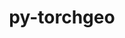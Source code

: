 ---
title: "py-torchgeo"
layout: cache
categories: [package, develop]
meta: {"compilers": ["apple-clang@=15.0.0", "gcc@=13.2.0"], "num_specs": 58, "num_specs_by_stack": {"ml-darwin-aarch64-mps": 3, "ml-linux-aarch64-cpu": 15, "ml-linux-aarch64-cuda": 13, "ml-linux-x86_64-cpu": 13, "ml-linux-x86_64-cuda": 12, "root": 58}, "oss": ["ubuntu24.04", "ventura"], "platforms": ["darwin", "linux"], "stacks": ["ml-darwin-aarch64-mps", "ml-linux-aarch64-cpu", "ml-linux-aarch64-cuda", "ml-linux-x86_64-cpu", "ml-linux-x86_64-cuda", "root"], "targets": ["aarch64", "x86_64_v3"], "versions": ["0.6.1", "0.6.2"]}
spec_details: [{"compiler": "apple-clang@=15.0.0", "hash": "3bdwvaw4abzqofijq3nzaq2pzewrorvv", "os": "ventura", "platform": "darwin", "size": "-", "stacks": ["ml-darwin-aarch64-mps", "root"], "tarball": "https://binaries.spack.io/develop/build_cache/darwin-ventura-aarch64/apple-clang-15.0.0/py-torchgeo-0.6.1/darwin-ventura-aarch64-apple-clang-15.0.0-py-torchgeo-0.6.1-3bdwvaw4abzqofijq3nzaq2pzewrorvv.spack", "target": "aarch64", "variants": ["build_system=python_pip", "~datasets", "~docs", "~style", "~tests"], "versions": ["0.6.1"]}, {"compiler": "apple-clang@=15.0.0", "hash": "4ipbwbxhtfvlh7xzleig56uvsblpzy2a", "os": "ventura", "platform": "darwin", "size": "-", "stacks": ["ml-darwin-aarch64-mps", "root"], "tarball": "https://binaries.spack.io/develop/build_cache/darwin-ventura-aarch64/apple-clang-15.0.0/py-torchgeo-0.6.1/darwin-ventura-aarch64-apple-clang-15.0.0-py-torchgeo-0.6.1-4ipbwbxhtfvlh7xzleig56uvsblpzy2a.spack", "target": "aarch64", "variants": ["build_system=python_pip", "~datasets", "~docs", "~style", "~tests"], "versions": ["0.6.1"]}, {"compiler": "apple-clang@=15.0.0", "hash": "ilqo3duy7bbpt2wlox6tu4qcr6ljyr6j", "os": "ventura", "platform": "darwin", "size": "-", "stacks": ["ml-darwin-aarch64-mps", "root"], "tarball": "https://binaries.spack.io/develop/build_cache/darwin-ventura-aarch64/apple-clang-15.0.0/py-torchgeo-0.6.1/darwin-ventura-aarch64-apple-clang-15.0.0-py-torchgeo-0.6.1-ilqo3duy7bbpt2wlox6tu4qcr6ljyr6j.spack", "target": "aarch64", "variants": ["build_system=python_pip", "~datasets", "~docs", "~style", "~tests"], "versions": ["0.6.1"]}, {"compiler": "gcc@=13.2.0", "hash": "3tpz66y3pbxstwsezwuz6xvoqh3pudy2", "os": "ubuntu24.04", "platform": "linux", "size": "-", "stacks": ["ml-linux-aarch64-cpu", "root"], "tarball": "https://binaries.spack.io/develop/build_cache/linux-ubuntu24.04-aarch64/gcc-13.2.0/py-torchgeo-0.6.2/linux-ubuntu24.04-aarch64-gcc-13.2.0-py-torchgeo-0.6.2-3tpz66y3pbxstwsezwuz6xvoqh3pudy2.spack", "target": "aarch64", "variants": ["build_system=python_pip", "~datasets", "~docs", "~style", "~tests"], "versions": ["0.6.2"]}, {"compiler": "gcc@=13.2.0", "hash": "5umufqufrjbjpegbb54ith6njguvlshh", "os": "ubuntu24.04", "platform": "linux", "size": "-", "stacks": ["ml-linux-aarch64-cuda", "root"], "tarball": "https://binaries.spack.io/develop/build_cache/linux-ubuntu24.04-aarch64/gcc-13.2.0/py-torchgeo-0.6.2/linux-ubuntu24.04-aarch64-gcc-13.2.0-py-torchgeo-0.6.2-5umufqufrjbjpegbb54ith6njguvlshh.spack", "target": "aarch64", "variants": ["build_system=python_pip", "~datasets", "~docs", "~style", "~tests"], "versions": ["0.6.2"]}, {"compiler": "gcc@=13.2.0", "hash": "6lyeysjju3f7hdbk6nv63ksp6ciesmgl", "os": "ubuntu24.04", "platform": "linux", "size": "-", "stacks": ["ml-linux-aarch64-cpu", "root"], "tarball": "https://binaries.spack.io/develop/build_cache/linux-ubuntu24.04-aarch64/gcc-13.2.0/py-torchgeo-0.6.2/linux-ubuntu24.04-aarch64-gcc-13.2.0-py-torchgeo-0.6.2-6lyeysjju3f7hdbk6nv63ksp6ciesmgl.spack", "target": "aarch64", "variants": ["build_system=python_pip", "~datasets", "~docs", "~style", "~tests"], "versions": ["0.6.2"]}, {"compiler": "gcc@=13.2.0", "hash": "aluxho2i5s4kpjkj5ueo3ycjh4c2jwi4", "os": "ubuntu24.04", "platform": "linux", "size": "-", "stacks": ["ml-linux-aarch64-cpu", "root"], "tarball": "https://binaries.spack.io/develop/build_cache/linux-ubuntu24.04-aarch64/gcc-13.2.0/py-torchgeo-0.6.2/linux-ubuntu24.04-aarch64-gcc-13.2.0-py-torchgeo-0.6.2-aluxho2i5s4kpjkj5ueo3ycjh4c2jwi4.spack", "target": "aarch64", "variants": ["build_system=python_pip", "~datasets", "~docs", "~style", "~tests"], "versions": ["0.6.2"]}, {"compiler": "gcc@=13.2.0", "hash": "bk2cvplcxysxr66tqjxhabwg5ntxdghq", "os": "ubuntu24.04", "platform": "linux", "size": "-", "stacks": ["ml-linux-aarch64-cpu", "root"], "tarball": "https://binaries.spack.io/develop/build_cache/linux-ubuntu24.04-aarch64/gcc-13.2.0/py-torchgeo-0.6.2/linux-ubuntu24.04-aarch64-gcc-13.2.0-py-torchgeo-0.6.2-bk2cvplcxysxr66tqjxhabwg5ntxdghq.spack", "target": "aarch64", "variants": ["build_system=python_pip", "~datasets", "~docs", "~style", "~tests"], "versions": ["0.6.2"]}, {"compiler": "gcc@=13.2.0", "hash": "cvjrdiaakzg6lkrj5o72bgusnte35nfh", "os": "ubuntu24.04", "platform": "linux", "size": "-", "stacks": ["ml-linux-aarch64-cuda", "root"], "tarball": "https://binaries.spack.io/develop/build_cache/linux-ubuntu24.04-aarch64/gcc-13.2.0/py-torchgeo-0.6.2/linux-ubuntu24.04-aarch64-gcc-13.2.0-py-torchgeo-0.6.2-cvjrdiaakzg6lkrj5o72bgusnte35nfh.spack", "target": "aarch64", "variants": ["build_system=python_pip", "~datasets", "~docs", "~style", "~tests"], "versions": ["0.6.2"]}, {"compiler": "gcc@=13.2.0", "hash": "d67ve6meykukjvvnkbkbi25s6skhbhjb", "os": "ubuntu24.04", "platform": "linux", "size": "-", "stacks": ["ml-linux-aarch64-cpu", "root"], "tarball": "https://binaries.spack.io/develop/build_cache/linux-ubuntu24.04-aarch64/gcc-13.2.0/py-torchgeo-0.6.2/linux-ubuntu24.04-aarch64-gcc-13.2.0-py-torchgeo-0.6.2-d67ve6meykukjvvnkbkbi25s6skhbhjb.spack", "target": "aarch64", "variants": ["build_system=python_pip", "~datasets", "~docs", "~style", "~tests"], "versions": ["0.6.2"]}, {"compiler": "gcc@=13.2.0", "hash": "dkw2ljpdscdwwynq6segdyvww2o7rmdb", "os": "ubuntu24.04", "platform": "linux", "size": "-", "stacks": ["ml-linux-aarch64-cuda", "root"], "tarball": "https://binaries.spack.io/develop/build_cache/linux-ubuntu24.04-aarch64/gcc-13.2.0/py-torchgeo-0.6.2/linux-ubuntu24.04-aarch64-gcc-13.2.0-py-torchgeo-0.6.2-dkw2ljpdscdwwynq6segdyvww2o7rmdb.spack", "target": "aarch64", "variants": ["build_system=python_pip", "~datasets", "~docs", "~style", "~tests"], "versions": ["0.6.2"]}, {"compiler": "gcc@=13.2.0", "hash": "dmnkzz4hcx7bfqj4augxcxhfneswq7tv", "os": "ubuntu24.04", "platform": "linux", "size": "-", "stacks": ["ml-linux-aarch64-cpu", "root"], "tarball": "https://binaries.spack.io/develop/build_cache/linux-ubuntu24.04-aarch64/gcc-13.2.0/py-torchgeo-0.6.2/linux-ubuntu24.04-aarch64-gcc-13.2.0-py-torchgeo-0.6.2-dmnkzz4hcx7bfqj4augxcxhfneswq7tv.spack", "target": "aarch64", "variants": ["build_system=python_pip", "~datasets", "~docs", "~style", "~tests"], "versions": ["0.6.2"]}, {"compiler": "gcc@=13.2.0", "hash": "epbptgidbxvae4wgr6g6ecuqk7uwjvlg", "os": "ubuntu24.04", "platform": "linux", "size": "-", "stacks": ["ml-linux-aarch64-cpu", "root"], "tarball": "https://binaries.spack.io/develop/build_cache/linux-ubuntu24.04-aarch64/gcc-13.2.0/py-torchgeo-0.6.2/linux-ubuntu24.04-aarch64-gcc-13.2.0-py-torchgeo-0.6.2-epbptgidbxvae4wgr6g6ecuqk7uwjvlg.spack", "target": "aarch64", "variants": ["build_system=python_pip", "~datasets", "~docs", "~style", "~tests"], "versions": ["0.6.2"]}, {"compiler": "gcc@=13.2.0", "hash": "gq265brdh3abqpgoik2zvdxauen6sx67", "os": "ubuntu24.04", "platform": "linux", "size": "-", "stacks": ["ml-linux-aarch64-cuda", "root"], "tarball": "https://binaries.spack.io/develop/build_cache/linux-ubuntu24.04-aarch64/gcc-13.2.0/py-torchgeo-0.6.2/linux-ubuntu24.04-aarch64-gcc-13.2.0-py-torchgeo-0.6.2-gq265brdh3abqpgoik2zvdxauen6sx67.spack", "target": "aarch64", "variants": ["build_system=python_pip", "~datasets", "~docs", "~style", "~tests"], "versions": ["0.6.2"]}, {"compiler": "gcc@=13.2.0", "hash": "gyw2gl7rl3xmtmgofmqf5o3qeonvacwr", "os": "ubuntu24.04", "platform": "linux", "size": "-", "stacks": ["ml-linux-aarch64-cuda", "root"], "tarball": "https://binaries.spack.io/develop/build_cache/linux-ubuntu24.04-aarch64/gcc-13.2.0/py-torchgeo-0.6.2/linux-ubuntu24.04-aarch64-gcc-13.2.0-py-torchgeo-0.6.2-gyw2gl7rl3xmtmgofmqf5o3qeonvacwr.spack", "target": "aarch64", "variants": ["build_system=python_pip", "~datasets", "~docs", "~style", "~tests"], "versions": ["0.6.2"]}, {"compiler": "gcc@=13.2.0", "hash": "h26skm6a34mrxj7tf2svcx2ymhibiwod", "os": "ubuntu24.04", "platform": "linux", "size": "-", "stacks": ["ml-linux-aarch64-cuda", "root"], "tarball": "https://binaries.spack.io/develop/build_cache/linux-ubuntu24.04-aarch64/gcc-13.2.0/py-torchgeo-0.6.2/linux-ubuntu24.04-aarch64-gcc-13.2.0-py-torchgeo-0.6.2-h26skm6a34mrxj7tf2svcx2ymhibiwod.spack", "target": "aarch64", "variants": ["build_system=python_pip", "~datasets", "~docs", "~style", "~tests"], "versions": ["0.6.2"]}, {"compiler": "gcc@=13.2.0", "hash": "h46rpggukhr7c3s6adz24tjkwcsazu3n", "os": "ubuntu24.04", "platform": "linux", "size": "-", "stacks": ["ml-linux-aarch64-cuda", "root"], "tarball": "https://binaries.spack.io/develop/build_cache/linux-ubuntu24.04-aarch64/gcc-13.2.0/py-torchgeo-0.6.2/linux-ubuntu24.04-aarch64-gcc-13.2.0-py-torchgeo-0.6.2-h46rpggukhr7c3s6adz24tjkwcsazu3n.spack", "target": "aarch64", "variants": ["build_system=python_pip", "~datasets", "~docs", "~style", "~tests"], "versions": ["0.6.2"]}, {"compiler": "gcc@=13.2.0", "hash": "hfw5ipxbjrxagrynodgfxviksjowle6x", "os": "ubuntu24.04", "platform": "linux", "size": "-", "stacks": ["ml-linux-aarch64-cpu", "root"], "tarball": "https://binaries.spack.io/develop/build_cache/linux-ubuntu24.04-aarch64/gcc-13.2.0/py-torchgeo-0.6.2/linux-ubuntu24.04-aarch64-gcc-13.2.0-py-torchgeo-0.6.2-hfw5ipxbjrxagrynodgfxviksjowle6x.spack", "target": "aarch64", "variants": ["build_system=python_pip", "~datasets", "~docs", "~style", "~tests"], "versions": ["0.6.2"]}, {"compiler": "gcc@=13.2.0", "hash": "luqodlmibnpwujdtp3mkex62cfh3g6uz", "os": "ubuntu24.04", "platform": "linux", "size": "-", "stacks": ["ml-linux-aarch64-cpu", "root"], "tarball": "https://binaries.spack.io/develop/build_cache/linux-ubuntu24.04-aarch64/gcc-13.2.0/py-torchgeo-0.6.2/linux-ubuntu24.04-aarch64-gcc-13.2.0-py-torchgeo-0.6.2-luqodlmibnpwujdtp3mkex62cfh3g6uz.spack", "target": "aarch64", "variants": ["build_system=python_pip", "~datasets", "~docs", "~style", "~tests"], "versions": ["0.6.2"]}, {"compiler": "gcc@=13.2.0", "hash": "mcbyiauebrlanopyfl6hxuxwhj5eul2m", "os": "ubuntu24.04", "platform": "linux", "size": "-", "stacks": ["ml-linux-aarch64-cuda", "root"], "tarball": "https://binaries.spack.io/develop/build_cache/linux-ubuntu24.04-aarch64/gcc-13.2.0/py-torchgeo-0.6.2/linux-ubuntu24.04-aarch64-gcc-13.2.0-py-torchgeo-0.6.2-mcbyiauebrlanopyfl6hxuxwhj5eul2m.spack", "target": "aarch64", "variants": ["build_system=python_pip", "~datasets", "~docs", "~style", "~tests"], "versions": ["0.6.2"]}, {"compiler": "gcc@=13.2.0", "hash": "mp4x7bsazg2yufdyaligowhbiejrg3ft", "os": "ubuntu24.04", "platform": "linux", "size": "-", "stacks": ["ml-linux-aarch64-cpu", "root"], "tarball": "https://binaries.spack.io/develop/build_cache/linux-ubuntu24.04-aarch64/gcc-13.2.0/py-torchgeo-0.6.2/linux-ubuntu24.04-aarch64-gcc-13.2.0-py-torchgeo-0.6.2-mp4x7bsazg2yufdyaligowhbiejrg3ft.spack", "target": "aarch64", "variants": ["build_system=python_pip", "~datasets", "~docs", "~style", "~tests"], "versions": ["0.6.2"]}, {"compiler": "gcc@=13.2.0", "hash": "nyiidtfwsitpma6t6owh7t2ssfvh32js", "os": "ubuntu24.04", "platform": "linux", "size": "-", "stacks": ["ml-linux-aarch64-cuda", "root"], "tarball": "https://binaries.spack.io/develop/build_cache/linux-ubuntu24.04-aarch64/gcc-13.2.0/py-torchgeo-0.6.2/linux-ubuntu24.04-aarch64-gcc-13.2.0-py-torchgeo-0.6.2-nyiidtfwsitpma6t6owh7t2ssfvh32js.spack", "target": "aarch64", "variants": ["build_system=python_pip", "~datasets", "~docs", "~style", "~tests"], "versions": ["0.6.2"]}, {"compiler": "gcc@=13.2.0", "hash": "persxut4xpch44apsaijbbb4hog5if7d", "os": "ubuntu24.04", "platform": "linux", "size": "-", "stacks": ["ml-linux-aarch64-cpu", "root"], "tarball": "https://binaries.spack.io/develop/build_cache/linux-ubuntu24.04-aarch64/gcc-13.2.0/py-torchgeo-0.6.2/linux-ubuntu24.04-aarch64-gcc-13.2.0-py-torchgeo-0.6.2-persxut4xpch44apsaijbbb4hog5if7d.spack", "target": "aarch64", "variants": ["build_system=python_pip", "~datasets", "~docs", "~style", "~tests"], "versions": ["0.6.2"]}, {"compiler": "gcc@=13.2.0", "hash": "plj2oacndrponooh2z3sodw5iixag5ml", "os": "ubuntu24.04", "platform": "linux", "size": "-", "stacks": ["ml-linux-aarch64-cuda", "root"], "tarball": "https://binaries.spack.io/develop/build_cache/linux-ubuntu24.04-aarch64/gcc-13.2.0/py-torchgeo-0.6.2/linux-ubuntu24.04-aarch64-gcc-13.2.0-py-torchgeo-0.6.2-plj2oacndrponooh2z3sodw5iixag5ml.spack", "target": "aarch64", "variants": ["build_system=python_pip", "~datasets", "~docs", "~style", "~tests"], "versions": ["0.6.2"]}, {"compiler": "gcc@=13.2.0", "hash": "qryl5gmd3biysy4lusvxv5wyl74umi7g", "os": "ubuntu24.04", "platform": "linux", "size": "-", "stacks": ["ml-linux-aarch64-cpu", "root"], "tarball": "https://binaries.spack.io/develop/build_cache/linux-ubuntu24.04-aarch64/gcc-13.2.0/py-torchgeo-0.6.2/linux-ubuntu24.04-aarch64-gcc-13.2.0-py-torchgeo-0.6.2-qryl5gmd3biysy4lusvxv5wyl74umi7g.spack", "target": "aarch64", "variants": ["build_system=python_pip", "~datasets", "~docs", "~style", "~tests"], "versions": ["0.6.2"]}, {"compiler": "gcc@=13.2.0", "hash": "quec7tgumtgtpnkmrfrx2n3yuoeue3qn", "os": "ubuntu24.04", "platform": "linux", "size": "-", "stacks": ["ml-linux-aarch64-cuda", "root"], "tarball": "https://binaries.spack.io/develop/build_cache/linux-ubuntu24.04-aarch64/gcc-13.2.0/py-torchgeo-0.6.2/linux-ubuntu24.04-aarch64-gcc-13.2.0-py-torchgeo-0.6.2-quec7tgumtgtpnkmrfrx2n3yuoeue3qn.spack", "target": "aarch64", "variants": ["build_system=python_pip", "~datasets", "~docs", "~style", "~tests"], "versions": ["0.6.2"]}, {"compiler": "gcc@=13.2.0", "hash": "s5owbjlhgp45rzyj4sisfzy3hmjcvgoa", "os": "ubuntu24.04", "platform": "linux", "size": "-", "stacks": ["ml-linux-aarch64-cuda", "root"], "tarball": "https://binaries.spack.io/develop/build_cache/linux-ubuntu24.04-aarch64/gcc-13.2.0/py-torchgeo-0.6.2/linux-ubuntu24.04-aarch64-gcc-13.2.0-py-torchgeo-0.6.2-s5owbjlhgp45rzyj4sisfzy3hmjcvgoa.spack", "target": "aarch64", "variants": ["build_system=python_pip", "~datasets", "~docs", "~style", "~tests"], "versions": ["0.6.2"]}, {"compiler": "gcc@=13.2.0", "hash": "twyz37xixh4vecvmqf3lrn4e2kysnfvt", "os": "ubuntu24.04", "platform": "linux", "size": "-", "stacks": ["root"], "tarball": "https://binaries.spack.io/develop/build_cache/linux-ubuntu24.04-aarch64/gcc-13.2.0/py-torchgeo-0.6.2/linux-ubuntu24.04-aarch64-gcc-13.2.0-py-torchgeo-0.6.2-twyz37xixh4vecvmqf3lrn4e2kysnfvt.spack", "target": "aarch64", "variants": ["build_system=python_pip", "~datasets", "~docs", "~style", "~tests"], "versions": ["0.6.2"]}, {"compiler": "gcc@=13.2.0", "hash": "ud6s4a4tfsnzh2o7ufhr4alezkh44dz3", "os": "ubuntu24.04", "platform": "linux", "size": "-", "stacks": ["ml-linux-aarch64-cuda", "root"], "tarball": "https://binaries.spack.io/develop/build_cache/linux-ubuntu24.04-aarch64/gcc-13.2.0/py-torchgeo-0.6.2/linux-ubuntu24.04-aarch64-gcc-13.2.0-py-torchgeo-0.6.2-ud6s4a4tfsnzh2o7ufhr4alezkh44dz3.spack", "target": "aarch64", "variants": ["build_system=python_pip", "~datasets", "~docs", "~style", "~tests"], "versions": ["0.6.2"]}, {"compiler": "gcc@=13.2.0", "hash": "v272ebgnnyvqnkglgpiz3l5qacgwlv4u", "os": "ubuntu24.04", "platform": "linux", "size": "-", "stacks": ["ml-linux-aarch64-cpu", "root"], "tarball": "https://binaries.spack.io/develop/build_cache/linux-ubuntu24.04-aarch64/gcc-13.2.0/py-torchgeo-0.6.2/linux-ubuntu24.04-aarch64-gcc-13.2.0-py-torchgeo-0.6.2-v272ebgnnyvqnkglgpiz3l5qacgwlv4u.spack", "target": "aarch64", "variants": ["build_system=python_pip", "~datasets", "~docs", "~style", "~tests"], "versions": ["0.6.2"]}, {"compiler": "gcc@=13.2.0", "hash": "vmij5aemfhqlz5yqtbb6j5f265dbgfsn", "os": "ubuntu24.04", "platform": "linux", "size": "-", "stacks": ["ml-linux-aarch64-cpu", "root"], "tarball": "https://binaries.spack.io/develop/build_cache/linux-ubuntu24.04-aarch64/gcc-13.2.0/py-torchgeo-0.6.2/linux-ubuntu24.04-aarch64-gcc-13.2.0-py-torchgeo-0.6.2-vmij5aemfhqlz5yqtbb6j5f265dbgfsn.spack", "target": "aarch64", "variants": ["build_system=python_pip", "~datasets", "~docs", "~style", "~tests"], "versions": ["0.6.2"]}, {"compiler": "gcc@=13.2.0", "hash": "whlyutmj7opjd52at56sowvph5vqtrs4", "os": "ubuntu24.04", "platform": "linux", "size": "-", "stacks": ["ml-linux-aarch64-cpu", "root"], "tarball": "https://binaries.spack.io/develop/build_cache/linux-ubuntu24.04-aarch64/gcc-13.2.0/py-torchgeo-0.6.2/linux-ubuntu24.04-aarch64-gcc-13.2.0-py-torchgeo-0.6.2-whlyutmj7opjd52at56sowvph5vqtrs4.spack", "target": "aarch64", "variants": ["build_system=python_pip", "~datasets", "~docs", "~style", "~tests"], "versions": ["0.6.2"]}, {"compiler": "gcc@=13.2.0", "hash": "32mwkycl4h5izalpidd57yl2s6njlw7s", "os": "ubuntu24.04", "platform": "linux", "size": "-", "stacks": ["ml-linux-x86_64-cpu", "root"], "tarball": "https://binaries.spack.io/develop/build_cache/linux-ubuntu24.04-x86_64_v3/gcc-13.2.0/py-torchgeo-0.6.2/linux-ubuntu24.04-x86_64_v3-gcc-13.2.0-py-torchgeo-0.6.2-32mwkycl4h5izalpidd57yl2s6njlw7s.spack", "target": "x86_64_v3", "variants": ["build_system=python_pip", "~datasets", "~docs", "~style", "~tests"], "versions": ["0.6.2"]}, {"compiler": "gcc@=13.2.0", "hash": "4eymstjgc7leamwrl7wazj63faapxu7o", "os": "ubuntu24.04", "platform": "linux", "size": "-", "stacks": ["ml-linux-x86_64-cpu", "root"], "tarball": "https://binaries.spack.io/develop/build_cache/linux-ubuntu24.04-x86_64_v3/gcc-13.2.0/py-torchgeo-0.6.2/linux-ubuntu24.04-x86_64_v3-gcc-13.2.0-py-torchgeo-0.6.2-4eymstjgc7leamwrl7wazj63faapxu7o.spack", "target": "x86_64_v3", "variants": ["build_system=python_pip", "~datasets", "~docs", "~style", "~tests"], "versions": ["0.6.2"]}, {"compiler": "gcc@=13.2.0", "hash": "4y6imi7t67ajheaiye7wjogygw3fovop", "os": "ubuntu24.04", "platform": "linux", "size": "-", "stacks": ["ml-linux-x86_64-cuda", "root"], "tarball": "https://binaries.spack.io/develop/build_cache/linux-ubuntu24.04-x86_64_v3/gcc-13.2.0/py-torchgeo-0.6.2/linux-ubuntu24.04-x86_64_v3-gcc-13.2.0-py-torchgeo-0.6.2-4y6imi7t67ajheaiye7wjogygw3fovop.spack", "target": "x86_64_v3", "variants": ["build_system=python_pip", "~datasets", "~docs", "~style", "~tests"], "versions": ["0.6.2"]}, {"compiler": "gcc@=13.2.0", "hash": "5jlia3wa4eyvszh3h224eoanllslqct5", "os": "ubuntu24.04", "platform": "linux", "size": "-", "stacks": ["ml-linux-x86_64-cpu", "root"], "tarball": "https://binaries.spack.io/develop/build_cache/linux-ubuntu24.04-x86_64_v3/gcc-13.2.0/py-torchgeo-0.6.2/linux-ubuntu24.04-x86_64_v3-gcc-13.2.0-py-torchgeo-0.6.2-5jlia3wa4eyvszh3h224eoanllslqct5.spack", "target": "x86_64_v3", "variants": ["build_system=python_pip", "~datasets", "~docs", "~style", "~tests"], "versions": ["0.6.2"]}, {"compiler": "gcc@=13.2.0", "hash": "65jqmbdgcdc3rj5gj5o7hmqhoykvovjq", "os": "ubuntu24.04", "platform": "linux", "size": "-", "stacks": ["ml-linux-x86_64-cpu", "root"], "tarball": "https://binaries.spack.io/develop/build_cache/linux-ubuntu24.04-x86_64_v3/gcc-13.2.0/py-torchgeo-0.6.2/linux-ubuntu24.04-x86_64_v3-gcc-13.2.0-py-torchgeo-0.6.2-65jqmbdgcdc3rj5gj5o7hmqhoykvovjq.spack", "target": "x86_64_v3", "variants": ["build_system=python_pip", "~datasets", "~docs", "~style", "~tests"], "versions": ["0.6.2"]}, {"compiler": "gcc@=13.2.0", "hash": "6ovuvgd6bglotsiaffpztgkqhdy7e6tk", "os": "ubuntu24.04", "platform": "linux", "size": "-", "stacks": ["ml-linux-x86_64-cuda", "root"], "tarball": "https://binaries.spack.io/develop/build_cache/linux-ubuntu24.04-x86_64_v3/gcc-13.2.0/py-torchgeo-0.6.2/linux-ubuntu24.04-x86_64_v3-gcc-13.2.0-py-torchgeo-0.6.2-6ovuvgd6bglotsiaffpztgkqhdy7e6tk.spack", "target": "x86_64_v3", "variants": ["build_system=python_pip", "~datasets", "~docs", "~style", "~tests"], "versions": ["0.6.2"]}, {"compiler": "gcc@=13.2.0", "hash": "atmbuw24oynteknbea4273ej5e6xvpgz", "os": "ubuntu24.04", "platform": "linux", "size": "-", "stacks": ["ml-linux-x86_64-cuda", "root"], "tarball": "https://binaries.spack.io/develop/build_cache/linux-ubuntu24.04-x86_64_v3/gcc-13.2.0/py-torchgeo-0.6.2/linux-ubuntu24.04-x86_64_v3-gcc-13.2.0-py-torchgeo-0.6.2-atmbuw24oynteknbea4273ej5e6xvpgz.spack", "target": "x86_64_v3", "variants": ["build_system=python_pip", "~datasets", "~docs", "~style", "~tests"], "versions": ["0.6.2"]}, {"compiler": "gcc@=13.2.0", "hash": "bwftodewih62h2t2manrtj7fhoemeiaf", "os": "ubuntu24.04", "platform": "linux", "size": "-", "stacks": ["ml-linux-x86_64-cuda", "root"], "tarball": "https://binaries.spack.io/develop/build_cache/linux-ubuntu24.04-x86_64_v3/gcc-13.2.0/py-torchgeo-0.6.2/linux-ubuntu24.04-x86_64_v3-gcc-13.2.0-py-torchgeo-0.6.2-bwftodewih62h2t2manrtj7fhoemeiaf.spack", "target": "x86_64_v3", "variants": ["build_system=python_pip", "~datasets", "~docs", "~style", "~tests"], "versions": ["0.6.2"]}, {"compiler": "gcc@=13.2.0", "hash": "d3fcnmfwqrpodhs477y3howteblo2w6y", "os": "ubuntu24.04", "platform": "linux", "size": "-", "stacks": ["ml-linux-x86_64-cuda", "root"], "tarball": "https://binaries.spack.io/develop/build_cache/linux-ubuntu24.04-x86_64_v3/gcc-13.2.0/py-torchgeo-0.6.2/linux-ubuntu24.04-x86_64_v3-gcc-13.2.0-py-torchgeo-0.6.2-d3fcnmfwqrpodhs477y3howteblo2w6y.spack", "target": "x86_64_v3", "variants": ["build_system=python_pip", "~datasets", "~docs", "~style", "~tests"], "versions": ["0.6.2"]}, {"compiler": "gcc@=13.2.0", "hash": "dxq7ha7t6dj7wmt6tkyrblazq6hqblgp", "os": "ubuntu24.04", "platform": "linux", "size": "-", "stacks": ["ml-linux-x86_64-cuda", "root"], "tarball": "https://binaries.spack.io/develop/build_cache/linux-ubuntu24.04-x86_64_v3/gcc-13.2.0/py-torchgeo-0.6.2/linux-ubuntu24.04-x86_64_v3-gcc-13.2.0-py-torchgeo-0.6.2-dxq7ha7t6dj7wmt6tkyrblazq6hqblgp.spack", "target": "x86_64_v3", "variants": ["build_system=python_pip", "~datasets", "~docs", "~style", "~tests"], "versions": ["0.6.2"]}, {"compiler": "gcc@=13.2.0", "hash": "fduswjnqusxinfjv2e7tt6dp54ykgtqy", "os": "ubuntu24.04", "platform": "linux", "size": "-", "stacks": ["ml-linux-x86_64-cpu", "root"], "tarball": "https://binaries.spack.io/develop/build_cache/linux-ubuntu24.04-x86_64_v3/gcc-13.2.0/py-torchgeo-0.6.2/linux-ubuntu24.04-x86_64_v3-gcc-13.2.0-py-torchgeo-0.6.2-fduswjnqusxinfjv2e7tt6dp54ykgtqy.spack", "target": "x86_64_v3", "variants": ["build_system=python_pip", "~datasets", "~docs", "~style", "~tests"], "versions": ["0.6.2"]}, {"compiler": "gcc@=13.2.0", "hash": "fevawnnci4c7ka4mpwrnwxyjswhtbydx", "os": "ubuntu24.04", "platform": "linux", "size": "-", "stacks": ["ml-linux-x86_64-cuda", "root"], "tarball": "https://binaries.spack.io/develop/build_cache/linux-ubuntu24.04-x86_64_v3/gcc-13.2.0/py-torchgeo-0.6.2/linux-ubuntu24.04-x86_64_v3-gcc-13.2.0-py-torchgeo-0.6.2-fevawnnci4c7ka4mpwrnwxyjswhtbydx.spack", "target": "x86_64_v3", "variants": ["build_system=python_pip", "~datasets", "~docs", "~style", "~tests"], "versions": ["0.6.2"]}, {"compiler": "gcc@=13.2.0", "hash": "gxc5asmfbv6enmlnschsz7mnuocv7r5s", "os": "ubuntu24.04", "platform": "linux", "size": "-", "stacks": ["ml-linux-x86_64-cuda", "root"], "tarball": "https://binaries.spack.io/develop/build_cache/linux-ubuntu24.04-x86_64_v3/gcc-13.2.0/py-torchgeo-0.6.2/linux-ubuntu24.04-x86_64_v3-gcc-13.2.0-py-torchgeo-0.6.2-gxc5asmfbv6enmlnschsz7mnuocv7r5s.spack", "target": "x86_64_v3", "variants": ["build_system=python_pip", "~datasets", "~docs", "~style", "~tests"], "versions": ["0.6.2"]}, {"compiler": "gcc@=13.2.0", "hash": "gxj6kj2bd2gsyydoyddbchx4szssqxab", "os": "ubuntu24.04", "platform": "linux", "size": "-", "stacks": ["ml-linux-x86_64-cpu", "root"], "tarball": "https://binaries.spack.io/develop/build_cache/linux-ubuntu24.04-x86_64_v3/gcc-13.2.0/py-torchgeo-0.6.2/linux-ubuntu24.04-x86_64_v3-gcc-13.2.0-py-torchgeo-0.6.2-gxj6kj2bd2gsyydoyddbchx4szssqxab.spack", "target": "x86_64_v3", "variants": ["build_system=python_pip", "~datasets", "~docs", "~style", "~tests"], "versions": ["0.6.2"]}, {"compiler": "gcc@=13.2.0", "hash": "h4qn4iypqdohojtllivjedz3ogguheyl", "os": "ubuntu24.04", "platform": "linux", "size": "-", "stacks": ["ml-linux-x86_64-cuda", "root"], "tarball": "https://binaries.spack.io/develop/build_cache/linux-ubuntu24.04-x86_64_v3/gcc-13.2.0/py-torchgeo-0.6.2/linux-ubuntu24.04-x86_64_v3-gcc-13.2.0-py-torchgeo-0.6.2-h4qn4iypqdohojtllivjedz3ogguheyl.spack", "target": "x86_64_v3", "variants": ["build_system=python_pip", "~datasets", "~docs", "~style", "~tests"], "versions": ["0.6.2"]}, {"compiler": "gcc@=13.2.0", "hash": "imffllumadngxjngdxbninejvyzsw7je", "os": "ubuntu24.04", "platform": "linux", "size": "-", "stacks": ["ml-linux-x86_64-cpu", "root"], "tarball": "https://binaries.spack.io/develop/build_cache/linux-ubuntu24.04-x86_64_v3/gcc-13.2.0/py-torchgeo-0.6.2/linux-ubuntu24.04-x86_64_v3-gcc-13.2.0-py-torchgeo-0.6.2-imffllumadngxjngdxbninejvyzsw7je.spack", "target": "x86_64_v3", "variants": ["build_system=python_pip", "~datasets", "~docs", "~style", "~tests"], "versions": ["0.6.2"]}, {"compiler": "gcc@=13.2.0", "hash": "ipfkkhjqlx4nxyaqh6ykdd7ieh73kjx3", "os": "ubuntu24.04", "platform": "linux", "size": "-", "stacks": ["ml-linux-x86_64-cuda", "root"], "tarball": "https://binaries.spack.io/develop/build_cache/linux-ubuntu24.04-x86_64_v3/gcc-13.2.0/py-torchgeo-0.6.2/linux-ubuntu24.04-x86_64_v3-gcc-13.2.0-py-torchgeo-0.6.2-ipfkkhjqlx4nxyaqh6ykdd7ieh73kjx3.spack", "target": "x86_64_v3", "variants": ["build_system=python_pip", "~datasets", "~docs", "~style", "~tests"], "versions": ["0.6.2"]}, {"compiler": "gcc@=13.2.0", "hash": "jemnsgi67zt4rs6rmwul4rakyfo7qs32", "os": "ubuntu24.04", "platform": "linux", "size": "-", "stacks": ["root"], "tarball": "https://binaries.spack.io/develop/build_cache/linux-ubuntu24.04-x86_64_v3/gcc-13.2.0/py-torchgeo-0.6.2/linux-ubuntu24.04-x86_64_v3-gcc-13.2.0-py-torchgeo-0.6.2-jemnsgi67zt4rs6rmwul4rakyfo7qs32.spack", "target": "x86_64_v3", "variants": ["build_system=python_pip", "~datasets", "~docs", "~style", "~tests"], "versions": ["0.6.2"]}, {"compiler": "gcc@=13.2.0", "hash": "jeovepu7zcq6a5mtye7fizgvuobudxqo", "os": "ubuntu24.04", "platform": "linux", "size": "-", "stacks": ["ml-linux-x86_64-cpu", "root"], "tarball": "https://binaries.spack.io/develop/build_cache/linux-ubuntu24.04-x86_64_v3/gcc-13.2.0/py-torchgeo-0.6.2/linux-ubuntu24.04-x86_64_v3-gcc-13.2.0-py-torchgeo-0.6.2-jeovepu7zcq6a5mtye7fizgvuobudxqo.spack", "target": "x86_64_v3", "variants": ["build_system=python_pip", "~datasets", "~docs", "~style", "~tests"], "versions": ["0.6.2"]}, {"compiler": "gcc@=13.2.0", "hash": "km7k6sv3j756yprnvkas337ecdo4cwxc", "os": "ubuntu24.04", "platform": "linux", "size": "-", "stacks": ["ml-linux-x86_64-cpu", "root"], "tarball": "https://binaries.spack.io/develop/build_cache/linux-ubuntu24.04-x86_64_v3/gcc-13.2.0/py-torchgeo-0.6.2/linux-ubuntu24.04-x86_64_v3-gcc-13.2.0-py-torchgeo-0.6.2-km7k6sv3j756yprnvkas337ecdo4cwxc.spack", "target": "x86_64_v3", "variants": ["build_system=python_pip", "~datasets", "~docs", "~style", "~tests"], "versions": ["0.6.2"]}, {"compiler": "gcc@=13.2.0", "hash": "knbdgollyxxornkua3mepyx3vk375ez5", "os": "ubuntu24.04", "platform": "linux", "size": "-", "stacks": ["ml-linux-x86_64-cuda", "root"], "tarball": "https://binaries.spack.io/develop/build_cache/linux-ubuntu24.04-x86_64_v3/gcc-13.2.0/py-torchgeo-0.6.2/linux-ubuntu24.04-x86_64_v3-gcc-13.2.0-py-torchgeo-0.6.2-knbdgollyxxornkua3mepyx3vk375ez5.spack", "target": "x86_64_v3", "variants": ["build_system=python_pip", "~datasets", "~docs", "~style", "~tests"], "versions": ["0.6.2"]}, {"compiler": "gcc@=13.2.0", "hash": "l6pf42l5pkvwoq2gbhooi52rvz4ddeqa", "os": "ubuntu24.04", "platform": "linux", "size": "-", "stacks": ["ml-linux-x86_64-cpu", "root"], "tarball": "https://binaries.spack.io/develop/build_cache/linux-ubuntu24.04-x86_64_v3/gcc-13.2.0/py-torchgeo-0.6.2/linux-ubuntu24.04-x86_64_v3-gcc-13.2.0-py-torchgeo-0.6.2-l6pf42l5pkvwoq2gbhooi52rvz4ddeqa.spack", "target": "x86_64_v3", "variants": ["build_system=python_pip", "~datasets", "~docs", "~style", "~tests"], "versions": ["0.6.2"]}, {"compiler": "gcc@=13.2.0", "hash": "oc4sq23jtpluv37t73o4xidzm6mhuuy4", "os": "ubuntu24.04", "platform": "linux", "size": "-", "stacks": ["ml-linux-x86_64-cpu", "root"], "tarball": "https://binaries.spack.io/develop/build_cache/linux-ubuntu24.04-x86_64_v3/gcc-13.2.0/py-torchgeo-0.6.2/linux-ubuntu24.04-x86_64_v3-gcc-13.2.0-py-torchgeo-0.6.2-oc4sq23jtpluv37t73o4xidzm6mhuuy4.spack", "target": "x86_64_v3", "variants": ["build_system=python_pip", "~datasets", "~docs", "~style", "~tests"], "versions": ["0.6.2"]}, {"compiler": "gcc@=13.2.0", "hash": "rmpywu7zgn3hyudq3xl62iyz575hqvte", "os": "ubuntu24.04", "platform": "linux", "size": "-", "stacks": ["ml-linux-x86_64-cuda", "root"], "tarball": "https://binaries.spack.io/develop/build_cache/linux-ubuntu24.04-x86_64_v3/gcc-13.2.0/py-torchgeo-0.6.2/linux-ubuntu24.04-x86_64_v3-gcc-13.2.0-py-torchgeo-0.6.2-rmpywu7zgn3hyudq3xl62iyz575hqvte.spack", "target": "x86_64_v3", "variants": ["build_system=python_pip", "~datasets", "~docs", "~style", "~tests"], "versions": ["0.6.2"]}, {"compiler": "gcc@=13.2.0", "hash": "sc4upg2wgojgpkotss3eeohduwalueei", "os": "ubuntu24.04", "platform": "linux", "size": "-", "stacks": ["ml-linux-x86_64-cpu", "root"], "tarball": "https://binaries.spack.io/develop/build_cache/linux-ubuntu24.04-x86_64_v3/gcc-13.2.0/py-torchgeo-0.6.2/linux-ubuntu24.04-x86_64_v3-gcc-13.2.0-py-torchgeo-0.6.2-sc4upg2wgojgpkotss3eeohduwalueei.spack", "target": "x86_64_v3", "variants": ["build_system=python_pip", "~datasets", "~docs", "~style", "~tests"], "versions": ["0.6.2"]}, {"compiler": "gcc@=13.2.0", "hash": "yy3jku7wieaehjfjh5njkyu5d77dybmn", "os": "ubuntu24.04", "platform": "linux", "size": "-", "stacks": ["ml-linux-x86_64-cpu", "root"], "tarball": "https://binaries.spack.io/develop/build_cache/linux-ubuntu24.04-x86_64_v3/gcc-13.2.0/py-torchgeo-0.6.2/linux-ubuntu24.04-x86_64_v3-gcc-13.2.0-py-torchgeo-0.6.2-yy3jku7wieaehjfjh5njkyu5d77dybmn.spack", "target": "x86_64_v3", "variants": ["build_system=python_pip", "~datasets", "~docs", "~style", "~tests"], "versions": ["0.6.2"]}]
---